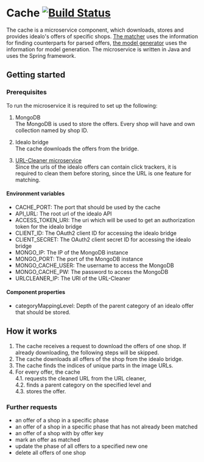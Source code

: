 # Cache [![Build Status](https://travis-ci.org/HPI-BP2017N2/Cache.svg?branch=master)](https://travis-ci.org/HPI-BP2017N2/Cache)
The cache is a microservice component, which downloads, stores and provides idealo's offers of specific shops.
[The matcher](https://github.com/HPI-BP2017N2/Matcher) uses the information for finding counterparts for parsed offers, [the model generator](https://github.com/HPI-BP2017N2/MachineLearningModelGenerator) uses the information for model generation.
The microservice is written in Java and uses the Spring framework.

## Getting started
### Prerequisites

To run the microservice it is required to set up the following:

1. MongoDB  
 The MongoDB is used to store the offers. Every shop will have and own collection named by shop ID.

2. Idealo bridge  
 The cache downloads the offers from the bridge.

3. [URL-Cleaner microservice](https://github.com/HPI-BP2017N2/URLCleaner)  
 Since the urls of the idealo offers can contain click trackers, it is required to clean them before storing, since the URL is one feature for matching.
 
#### Environment variables
- CACHE_PORT: The port that should be used by the cache
- API_URL: The root url of the idealo API
- ACCESS_TOKEN_URI: The uri which will be used to get an authorization token for the idealo bridge
- CLIENT_ID: The OAuth2 client ID for accessing the idealo bridge
- CLIENT_SECRET: The OAuth2 client secret ID for accessing the idealo bridge
- MONGO_IP: The IP of the MongoDB instance
- MONGO_PORT: The port of the MongoDB instance
- MONGO_CACHE_USER: The username to access the MongoDB
- MONGO_CACHE_PW: The password to access the MongoDB
- URLCLEANER_IP: The URI of the URL-Cleaner

#### Component properties
- categoryMappingLevel: Depth of the parent category of an idealo offer that should be stored.

## How it works
1. The cache receives a request to download the offers of one shop. If already downloading, the following steps will be skipped.  
2. The cache downloads all offers of the shop from the idealo bridge.  
3. The cache finds the indices of unique parts in the image URLs.  
4. For every offer, the cache  
 4.1. requests the cleaned URL from the URL cleaner,  
 4.2. finds a parent category on the specified level and  
 4.3. stores the offer.

### Further requests
- an offer of a shop in a specific phase
- an offer of a shop in a specific phase that has not already been matched
- an offer of a shop with by offer key
- mark an offer as matched
- update the phase of all offers to a specified new one
- delete all offers of one shop
  
